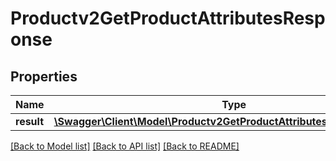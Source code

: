 # Productv2GetProductAttributesResponse

## Properties
Name | Type | Description | Notes
------------ | ------------- | ------------- | -------------
**result** | [**\Swagger\Client\Model\Productv2GetProductAttributesResponseResult[]**](Productv2GetProductAttributesResponseResult.md) |  | [optional] 

[[Back to Model list]](../README.md#documentation-for-models) [[Back to API list]](../README.md#documentation-for-api-endpoints) [[Back to README]](../README.md)


